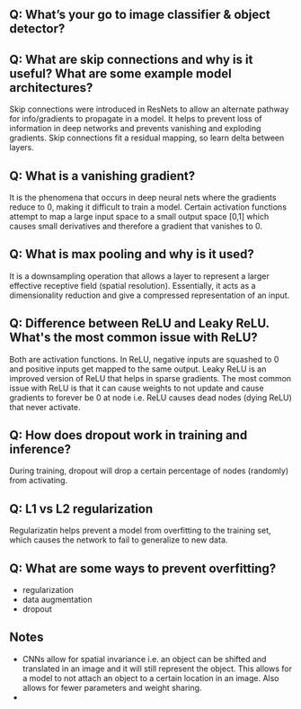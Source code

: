 ## Q: What’s your go to image classifier & object detector?

## Q: What are skip connections and why is it useful? What are some example model architectures?
Skip connections were introduced in ResNets to allow an alternate pathway for info/gradients to propagate in a model. It helps to prevent loss of information in deep networks and prevents vanishing and exploding gradients. Skip connections fit a residual mapping, so learn delta between layers.

## Q: What is a vanishing gradient?
It is the phenomena that occurs in deep neural nets where the gradients reduce to 0, making it difficult to train a model. Certain activation functions attempt to map a large input space to a small output space [0,1] which causes small derivatives and therefore a gradient that vanishes to 0.

## Q: What is max pooling and why is it used?
It is a downsampling operation that allows a layer to represent a larger effective receptive field (spatial resolution). Essentially, it acts as a dimensionality reduction and give a compressed representation of an input.

## Q: Difference between ReLU and Leaky ReLU. What's the most common issue with ReLU?
Both are activation functions. In ReLU, negative inputs are squashed to 0 and positive inputs get mapped to the same output. Leaky ReLU is an improved version of ReLU that helps in sparse gradients. The most common issue with ReLU is that it can cause weights to not update and cause gradients to forever be 0 at node i.e. ReLU causes dead nodes (dying ReLU) that never activate.

## Q: How does dropout work in training and inference?
During training, dropout will drop a certain percentage of nodes (randomly) from activating.

## Q: L1 vs L2 regularization
Regularizatin helps prevent a model from overfitting to the training set, which causes the network to fail to generalize to new data.

## Q: What are some ways to prevent overfitting?
- regularization
- data augmentation
- dropout


## Notes
- CNNs allow for spatial invariance i.e. an object can be shifted and translated in an image and it will still represent the object. This allows for a model to not attach an object to a certain location in an image. Also allows for fewer parameters and weight sharing.
- 
